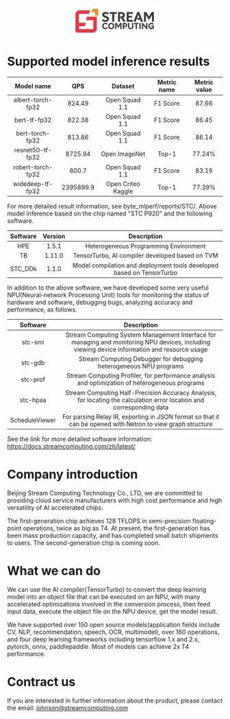 <div align="center">
  <img src="STC.jpg">
</div>


# Supported model inference results
| Model name | QPS | Dataset | Metric name | Metric value |
| :-----:| :----: | :----: | :----: | :----: |
| albert-torch-fp32 | 824.49 | Open Squad 1.1 | F1 Score | 87.66 |
| bert-tf-fp32 | 822.38 | Open Squad 1.1 | F1 Score | 86.45 |
| bert-torch-fp32 | 813.86 | Open Squad 1.1 | F1 Score | 86.14 |
| resnet50-tf-fp32 | 8725.94 | Open ImageNet | Top-1 | 77.24% |
| robert-torch-fp32 | 800.7 | Open Squad 1.1 | F1 Score | 83.19 |
| widedeep-tf-fp32 | 2395899.9 | Open Criteo Kaggle | Top-1 | 77.39% |


For more detailed result information, see byte_mlperf/reports/STC/. Above model inference based on the chip named "STC P920" and the following software.

| Software | Version | Description |
| :-----:| :----: | :----: |
| HPE | 1.5.1 | Heterogeneous Programming Environment |
| TB | 1.11.0 | TensorTurbo, AI compiler developed based on TVM |
| STC_DDk | 1.1.0 | Model compilation and deployment tools developed based on TensorTurbo |


In addition to the above software, we have developed some very useful NPU(Neural-network Processing Unit) tools for monitoring the status of hardware and software, debugging bugs, analyzing accuracy and performance, as follows.

| Software  | Description |
| :-----:| :----: |
| stc-smi | Stream Computing System Management Interface for managing and monitoring NPU devices, including viewing device information and resource usage |
| stc-gdb | Stream Computing Debugger for debugging heterogeneous NPU programs  |
| stc-prof | Stream Computing Profiler, for performance analysis and optimization of heterogeneous programs  |
| stc-hpaa | Stream Computing Half-Precision Accuracy Analysis, for locating the calculation error location and corresponding data  |
| ScheduleViewer | For parsing Relay IR, exporting in JSON format so that it can be opened with Netron to view graph structure  |


See the link for more detailed software information: https://docs.streamcomputing.com/zh/latest/


# Company introduction
Beijing Stream Computing Technology Co., LTD, we are committed to providing cloud service manufacturers with high cost performance and high versatility of AI accelerated chips.

The first-generation chip achieves 128 TFLOPS in semi-precision floating-point operations, twice as big as T4. At present, the first-generation has been mass production capacity, and has completed small batch shipments to users. The second-generation chip is coming soon. 

# What we can do
We can use the AI compiler(TensorTurbo) to convert the deep learning model into an object file that can be executed on an NPU, with many accelerated optimizations involved in the conversion process, then feed input data, execute the object file on the NPU device, get the model result.

We have supported over 150 open source models(application fields include CV, NLP, recommendation, speech, OCR, multimodel), over 160 operations, and four deep learning frameworks including tensorflow 1.x and 2.x, pytorch, onnx, paddlepaddle. Most of models can achieve 2x T4 performance.


# Contract us
If you are interested in further information about the product, please contact the email: johnson@streamcomputing.com

